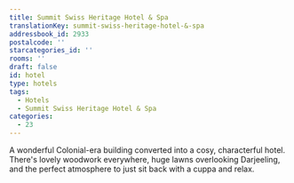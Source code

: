 ```yaml
---
title: Summit Swiss Heritage Hotel & Spa
translationKey: summit-swiss-heritage-hotel-&-spa
addressbook_id: 2933
postalcode: ''
starcategories_id: ''
rooms: ''
draft: false
id: hotel
type: hotels
tags:
  - Hotels
  - Summit Swiss Heritage Hotel & Spa
categories:
  - 23
---
```

A wonderful Colonial-era building converted into a cosy, characterful hotel. There's lovely woodwork everywhere, huge lawns overlooking Darjeeling, and the perfect atmosphere to just sit back with a cuppa and relax.